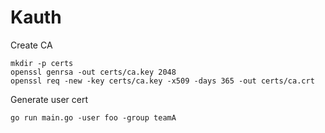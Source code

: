 # Kauth

Create CA
```
mkdir -p certs
openssl genrsa -out certs/ca.key 2048
openssl req -new -key certs/ca.key -x509 -days 365 -out certs/ca.crt
```

Generate user cert
```
go run main.go -user foo -group teamA
```